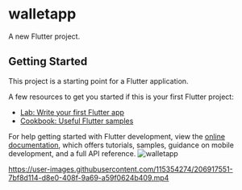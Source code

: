 # walletapp

A new Flutter project.

## Getting Started

This project is a starting point for a Flutter application.

A few resources to get you started if this is your first Flutter project:

- [Lab: Write your first Flutter app](https://docs.flutter.dev/get-started/codelab)
- [Cookbook: Useful Flutter samples](https://docs.flutter.dev/cookbook)

For help getting started with Flutter development, view the
[online documentation](https://docs.flutter.dev/), which offers tutorials,
samples, guidance on mobile development, and a full API reference.
![walletapp](https://user-images.githubusercontent.com/115354274/206768628-7c4a4188-ddf6-43ff-bc93-92df002e15aa.png)


https://user-images.githubusercontent.com/115354274/206917551-7bf8d114-d8e0-408f-9a69-a59f0624b409.mp4

